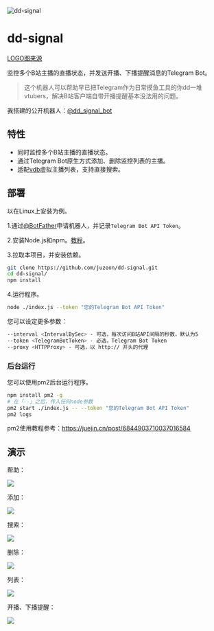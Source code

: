 ![dd-signal](https://socialify.git.ci/juzeon/dd-signal/image?description=1&font=Inter&forks=1&issues=1&logo=https%3A%2F%2Fimg14.360buyimg.com%2Fddimg%2Fjfs%2Ft1%2F168143%2F5%2F7773%2F27490%2F603723edE7b9ecb4d%2Fd125f3119c9024f4.jpg&pattern=Plus&stargazers=1&theme=Light)

# dd-signal

[LOGO图来源](https://www.pixiv.net/artworks/84891983)

监控多个B站主播的直播状态，并发送开播、下播提醒消息的Telegram Bot。

>  这个机器人可以帮助早已把Telegram作为日常摸鱼工具的你dd一堆vtubers，解决B站客户端自带开播提醒基本没法用的问题。

我搭建的公开机器人：[@dd_signal_bot](https://t.me/dd_signal_bot)

## 特性

- 同时监控多个B站主播的直播状态。
- 通过Telegram Bot原生方式添加、删除监控列表的主播。
- 适配[vdb](https://github.com/dd-center/vdb/)虚拟主播列表，支持直接搜索。

## 部署

以在Linux上安装为例。

1.通过[@BotFather](https://t.me/BotFather)申请机器人，并记录`Telegram Bot API Token`。

2.安装Node.js和npm。[教程](https://nodejs.org/en/download/package-manager/)。

3.拉取本项目，并安装依赖。

```bash
git clone https://github.com/juzeon/dd-signal.git
cd dd-signal/
npm install
```

4.运行程序。

```bash
node ./index.js --token "您的Telegram Bot API Token"
```

您可以设定更多参数：

```bash
--interval <IntervalBySec> - 可选，每次访问B站API间隔的秒数，默认为5
--token <TelegramBotToken> - 必选，Telegram Bot Token
--proxy <HTTPProxy> - 可选，以 http:// 开头的代理
```

### 后台运行

您可以使用pm2后台运行程序。

```bash
npm install pm2 -g
# 在「--」之后，传入任何node参数
pm2 start ./index.js -- --token "您的Telegram Bot API Token"
pm2 logs
```

pm2使用教程参考：<https://juejin.cn/post/6844903710037016584>

## 演示

帮助：

![](https://i.imgur.com/QKtSPe1.jpg)

添加：

![](https://i.imgur.com/Jtn0Gbt.png)

搜索：

![](https://i.imgur.com/qlgOUw2.jpg)

删除：

![](https://i.imgur.com/9OjNMHF.png)

列表：

![](https://i.imgur.com/Fjsd6ic.png)

开播、下播提醒：

![](https://i.imgur.com/1gYA7MX.jpg)